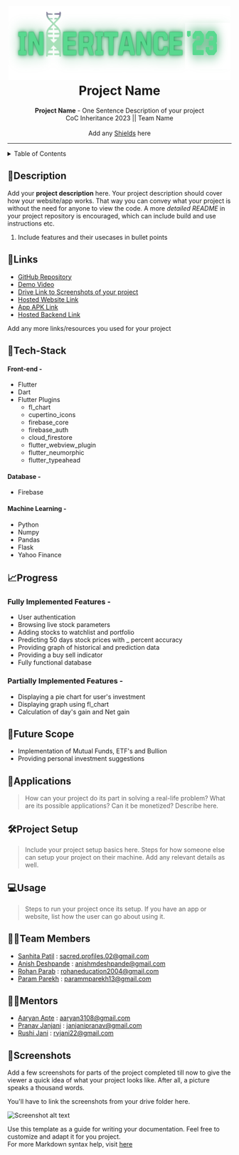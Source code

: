 <h1 align="center">
  <a href="https://github.com/CommunityOfCoders/Inheritance-2023">
    <img src="./Untitled.png" alt="CoC Inheritance 2022" width="500" height="166">
  </a>
  <br>
  Project Name
</h1>

<div align="center">
   <strong>Project Name</strong> - One Sentence Description of your project<br>
  CoC Inheritance 2023 || Team Name <br> <br>
  Add any <a href="https://shields.io/">Shields</a> here
</div>
<hr>

<details>
<summary>Table of Contents</summary>

- [Description](#description)
- [Links](#links)
- [Tech Stack](#tech-stack)
- [Progress](#progress)
- [Future Scope](#future-scope)
- [Applications](#applications)
- [Project Setup](#project-setup)
- [Usage](#usage)
- [Team Members](#team-members)
- [Mentors](#mentors)
- [Screenshots](#screenshots)

</details>

## 📝Description

Add your **project description** here. Your project description should cover how your website/app works. That way you can convey what your project is without the need for anyone to view the code. A more *detailed README* in your project repository is encouraged, which can include build and use instructions etc.

1. Include features and their usecases in bullet points

## 🔗Links

- [GitHub Repository](https://github.com/stranger-scripts-06/investment-manager)
- [Demo Video]()
- [Drive Link to Screenshots of your project]()
- [Hosted Website Link]()
- [App APK Link]()
- [Hosted Backend Link]()

Add any more links/resources you used for your project

## 🤖Tech-Stack


#### Front-end -
-  Flutter
-  Dart
- Flutter Plugins
    - fl_chart
    - cupertino_icons
    - firebase_core
    - firebase_auth
    - cloud_firestore
    - flutter_webview_plugin
    - flutter_neumorphic
    - flutter_typeahead




#### Database -
-  Firebase

#### Machine Learning -
-  Python
-  Numpy
-  Pandas
-  Flask
-  Yahoo Finance

## 📈Progress

### Fully Implemented Features -

-  User authentication 
-  Browsing live stock parameters
-  Adding stocks to watchlist and portfolio
-  Predicting 50 days stock prices with _ percent accuracy
-  Providing graph of historical and prediction data
-  Providing a buy sell indicator
-  Fully functional database

### Partially Implemented Features -

-  Displaying a pie chart for user's investment 
-  Displaying graph using fl_chart
-  Calculation of day's gain and Net gain

## 🔮Future Scope


- Implementation of Mutual Funds, ETF's and Bullion
- Providing personal investment suggestions

## 💸Applications

>How can your project do its part in solving a real-life problem? What are its possible applications? Can it be monetized? Describe here.

## 🛠Project Setup

>Include your project setup basics here. Steps for how someone else can setup your project on their machine. Add any relevant details as well.

## 💻Usage

>Steps to run your project once its setup. If you have an app or website, list how the user can go about using it.

## 👨‍💻Team Members

- [Sanhita Patil](https://github.com/stranger-scripts-06)  : sacred.profiles.02@gmail.com 
- [Anish Deshpande](https://github.com/silverhaffling01)  : anishmdeshpande@gmail.com
- [Rohan Parab](https://github.com/Rohan20-10)  : rohaneducation2004@gmail.com
- [Param Parekh](https://github.com/Param1304) : parammparekh13@gmail.com 

## 👨‍🏫Mentors


- [Aaryan Apte](https://github.com/aaryan-apte)  : aaryan3108@gmail.com 
- [Pranav Janjani](https://github.com/pranavjanjani)  : janjanipranav@gmail.com
- [Rushi Jani](https://github.com/R-V-J)  : rvjani22@gmail.com 

## 📱Screenshots
Add a few screenshots for parts of the project completed till now to give the viewer a quick idea of what your project looks like. After all, a picture speaks a thousand words.

You'll have to link the screenshots from your drive folder here.

![Screenshot alt text](https://i.redd.it/qp8ocyzvyj8a1.jpg "Here is a screenshot")

Use this template as a guide for writing your documentation. Feel free to customize and adapt it for you project.  
For more Markdown syntax help, visit [here](https://www.markdownguide.org/basic-syntax/)

